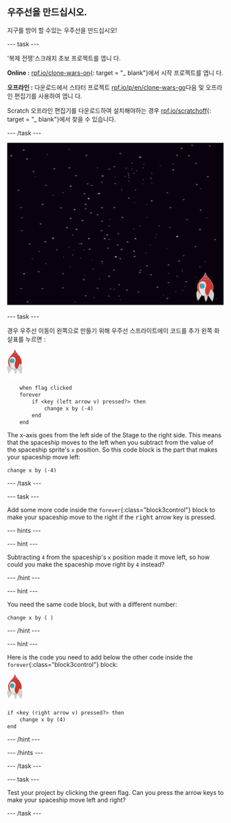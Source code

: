 ## 우주선을 만드십시오.

지구를 방어 할 수있는 우주선을 만드십시오!

\--- task \---

'복제 전쟁'스크래치 초보 프로젝트를 엽니 다.

**Online :** [rpf.io/clone-wars-on](http://rpf.io/clone-wars-on){: target = "_ blank"}에서 시작 프로젝트를 엽니 다.

**오프라인 :** 다운로드에서 스타터 프로젝트 [rpf.io/p/en/clone-wars-go](http://rpf.io/p/en/clone-wars-go)다음 및 오프라인 편집기를 사용하여 엽니 다.

Scratch 오프라인 편집기를 다운로드하여 설치해야하는 경우 [rpf.io/scratchoff](https://rpf.io/scratchoff){: target = "_ blank"}에서 찾을 수 있습니다.

\--- /task \---

![시동기 프로젝트](images/starter-project.png)

\--- task \---

경우 우주선 이동이 왼쪽으로 만들기 위해 우주선 스프라이트에이 코드를 추가 <kbd>왼쪽</kbd> 화살표를 누르면 :

![로켓 스프라이트](images/rocket-sprite.png)

```blocks3
    when flag clicked
    forever
        if <key (left arrow v) pressed?> then
            change x by (-4)
        end
    end
```

The x-axis goes from the left side of the Stage to the right side. This means that the spaceship moves to the left when you subtract from the value of the spaceship sprite's `x` position. So this code block is the part that makes your spaceship move left:

```blocks3
change x by (-4)
```

\--- /task \---

\--- task \---

Add some more code inside the `forever`{:class="block3control"} block to make your spaceship move to the right if the <kbd>right</kbd> arrow key is pressed.

\--- hints \---

\--- hint \---

Subtracting `4` from the spaceship's `x` position made it move left, so how could you make the spaceship move right by `4` instead?

\--- /hint \---

\--- hint \---

You need the same code block, but with a different number:

```blocks3
change x by ( )
```

\--- /hint \---

\--- hint \---

Here is the code you need to add below the other code inside the `forever`{:class="block3control"} block:

![rocket sprite](images/rocket-sprite.png)

```blocks3
if <key (right arrow v) pressed?> then
    change x by (4)
end
```

\--- /hint \---

\--- /hints \---

\--- /task \---

\--- task \---

Test your project by clicking the green flag. Can you press the arrow keys to make your spaceship move left and right?

\--- /task \---